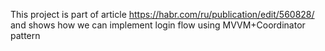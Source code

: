 This project is part of article https://habr.com/ru/publication/edit/560828/ and shows how we can implement login flow using MVVM+Coordinator pattern
